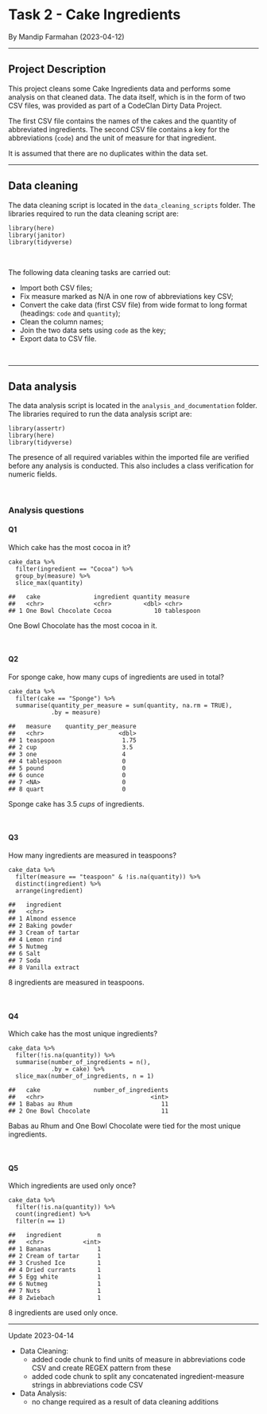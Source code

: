 
# **Task 2 - Cake Ingredients**
By Mandip Farmahan (2023-04-12)

------------------------------------------------------------------------

## Project Description

This project cleans some Cake Ingredients data and performs some analysis on that cleaned data. The data itself, which is in the form of two CSV files, was provided as part of a CodeClan Dirty Data Project.

The first CSV file contains the names of the cakes and the quantity of abbreviated ingredients. The second CSV file contains a key for the abbreviations (`code`) and the unit of measure for that ingredient.

It is assumed that there are no duplicates within the data set.

------------------------------------------------------------------------

## Data cleaning

The data cleaning script is located in the `data_cleaning_scripts` folder.
The libraries required to run the data cleaning script are:

```         
library(here)
library(janitor)
library(tidyverse)
```

<br>

The following data cleaning tasks are carried out:

- Import both CSV files;
- Fix measure marked as N/A in one row of abbreviations key CSV;
- Convert the cake data (first CSV file) from wide format to long format (headings: `code` and `quantity`);
- Clean the column names;
- Join the two data sets using `code` as the key;
- Export data to CSV file.

<br>

------------------------------------------------------------------------

## Data analysis

The data analysis script is located in the `analysis_and_documentation` folder.
The libraries required to run the data analysis script are:

```         
library(assertr)
library(here)
library(tidyverse)
```

The presence of all required variables within the imported file are verified before any analysis is conducted. This also includes a class verification for numeric fields.

<br>

### Analysis questions


#### Q1

Which cake has the most cocoa in it?

```         
cake_data %>% 
  filter(ingredient == "Cocoa") %>%
  group_by(measure) %>% 
  slice_max(quantity)
  
##   cake               ingredient quantity measure   
##   <chr>              <chr>         <dbl> <chr>     
## 1 One Bowl Chocolate Cocoa            10 tablespoon
```

One Bowl Chocolate has the most cocoa in it.

<br>


#### Q2

For sponge cake, how many cups of ingredients are used in total?

```         
cake_data %>% 
  filter(cake == "Sponge") %>% 
  summarise(quantity_per_measure = sum(quantity, na.rm = TRUE),
            .by = measure)
            
##   measure    quantity_per_measure
##   <chr>                     <dbl>
## 1 teaspoon                   1.75
## 2 cup                        3.5 
## 3 one                        4   
## 4 tablespoon                 0   
## 5 pound                      0   
## 6 ounce                      0   
## 7 <NA>                       0   
## 8 quart                      0
```

Sponge cake has 3.5 *cups* of ingredients.


<br>

#### Q3

How many ingredients are measured in teaspoons?

```         
cake_data %>% 
  filter(measure == "teaspoon" & !is.na(quantity)) %>% 
  distinct(ingredient) %>% 
  arrange(ingredient)
  
##   ingredient     
##   <chr>          
## 1 Almond essence 
## 2 Baking powder  
## 3 Cream of tartar
## 4 Lemon rind     
## 5 Nutmeg         
## 6 Salt           
## 7 Soda           
## 8 Vanilla extract
```

8 ingredients are measured in teaspoons.


<br>

#### Q4

Which cake has the most unique ingredients?

```         
cake_data %>% 
  filter(!is.na(quantity)) %>%
  summarise(number_of_ingredients = n(),
            .by = cake) %>% 
  slice_max(number_of_ingredients, n = 1)
  
##   cake               number_of_ingredients
##   <chr>                              <int>
## 1 Babas au Rhum                         11
## 2 One Bowl Chocolate                    11
```

Babas au Rhum and One Bowl Chocolate were tied for the most unique ingredients.

<br>

#### Q5

Which ingredients are used only once?

```         
cake_data %>% 
  filter(!is.na(quantity)) %>% 
  count(ingredient) %>% 
  filter(n == 1)

##   ingredient          n
##   <chr>           <int>
## 1 Bananas             1
## 2 Cream of tartar     1
## 3 Crushed Ice         1
## 4 Dried currants      1
## 5 Egg white           1
## 6 Nutmeg              1
## 7 Nuts                1
## 8 Zwiebach            1
```

8 ingredients are used only once.

-----

Update 2023-04-14

  - Data Cleaning:
    - added code chunk to find units of measure in abbreviations code CSV and create REGEX pattern from these
    - added code chunk to split any concatenated ingredient-measure strings in abbreviations code CSV 
  - Data Analysis:
    - no change required as a result of data cleaning additions
